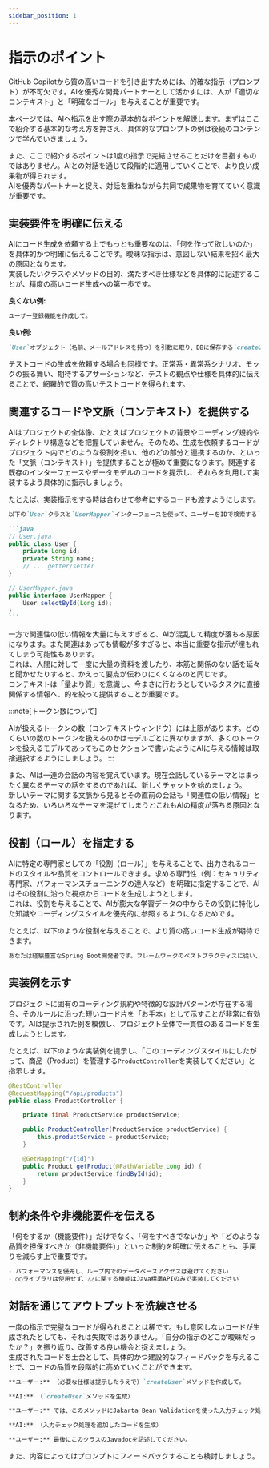 ```yaml
---
sidebar_position: 1
---
```


# 指示のポイント

GitHub Copilotから質の高いコードを引き出すためには、的確な指示（プロンプト）が不可欠です。AIを優秀な開発パートナーとして活かすには、人が「適切なコンテキスト」と「明確なゴール」を与えることが重要です。

本ページでは、AIへ指示を出す際の基本的なポイントを解説します。まずはここで紹介する基本的な考え方を押さえ、具体的なプロンプトの例は後続のコンテンツで学んでいきましょう。

また、ここで紹介するポイントは1度の指示で完結させることだけを目指すものではありません。AIとの対話を通じて段階的に適用していくことで、より良い成果物が得られます。  
AIを優秀なパートナーと捉え、対話を重ねながら共同で成果物を育てていく意識が重要です。

## 実装要件を明確に伝える

AIにコード生成を依頼する上でもっとも重要なのは、「何を作って欲しいのか」を具体的かつ明確に伝えることです。曖昧な指示は、意図しない結果を招く最大の原因となります。  
実装したいクラスやメソッドの目的、満たすべき仕様などを具体的に記述することが、精度の高いコード生成への第一歩です。

**良くない例:**

```markdown
ユーザー登録機能を作成して。
```

**良い例:**

```markdown
`User`オブジェクト（名前、メールアドレスを持つ）を引数に取り、DBに保存する`createUser`メソッドを作成してください。その際、同じメールアドレスがすでに存在する場合は例外をスローしてください。
```

テストコードの生成を依頼する場合も同様です。正常系・異常系シナリオ、モックの振る舞い、期待するアサーションなど、テストの観点や仕様を具体的に伝えることで、網羅的で質の高いテストコードを得られます。

## 関連するコードや文脈（コンテキスト）を提供する

AIはプロジェクトの全体像、たとえばプロジェクトの背景やコーディング規約やディレクトリ構造などを把握していません。そのため、生成を依頼するコードがプロジェクト内でどのような役割を担い、他のどの部分と連携するのか、といった「文脈（コンテキスト）」を提供することが極めて重要になります。関連する既存のインターフェースやデータモデルのコードを提示し、それらを利用して実装するよう具体的に指示しましょう。

たとえば、実装指示をする時は合わせて参考にするコードも渡すようにします。

````markdown
以下の`User`クラスと`UserMapper`インターフェースを使って、ユーザーをIDで検索する`UserService`クラスの`findUserById`メソッドを実装してください。

```java
// User.java
public class User {
    private Long id;
    private String name;
    // ... getter/setter
}

// UserMapper.java
public interface UserMapper {
    User selectById(Long id);
}
```
````

一方で関連性の低い情報を大量に与えすぎると、AIが混乱して精度が落ちる原因になります。また関連はあっても情報が多すぎると、本当に重要な指示が埋もれてしまう可能性もあります。  
これは、人間に対して一度に大量の資料を渡したり、本筋と関係のない話を延々と聞かせたりすると、かえって要点が伝わりにくくなるのと同じです。  
コンテキストは「量より質」を意識し、今まさに行おうとしているタスクに直接関係する情報へ、的を絞って提供することが重要です。

<!-- textlint-disable ja-technical-writing/ja-no-mixed-period -->
<!-- textlint-disable jtf-style/4.3.2.大かっこ［］ -->
:::note[トークン数について]
<!-- textlint-enable jtf-style/4.3.2.大かっこ［］ -->
<!-- textlint-enable ja-technical-writing/ja-no-mixed-period -->
AIが扱えるトークンの数（コンテキストウィンドウ）には上限があります。どのくらいの数のトークンを扱えるのかはモデルごとに異なりますが、多くのトークンを扱えるモデルであってもこのセクションで書いたようにAIに与える情報は取捨選択するようにしましょう。
:::

また、AIは一連の会話の内容を覚えています。現在会話しているテーマとはまったく異なるテーマの話をするのであれば、新しくチャットを始めましょう。  
新しいテーマに関する文脈から見るとその直前の会話も「関連性の低い情報」となるため、いろいろなテーマを混ぜてしまうとこれもAIの精度が落ちる原因となります。

## 役割（ロール）を指定する

AIに特定の専門家としての「役割（ロール）」を与えることで、出力されるコードのスタイルや品質をコントロールできます。求める専門性（例：セキュリティ専門家、パフォーマンスチューニングの達人など）を明確に指定することで、AIはその役割に沿った視点からコードを生成しようとします。  
これは、役割を与えることで、AIが膨大な学習データの中からその役割に特化した知識やコーディングスタイルを優先的に参照するようになるためです。

たとえば、以下のような役割を与えることで、より質の高いコード生成が期待できます。

```markdown
あなたは経験豊富なSpring Boot開発者です。フレームワークのベストプラクティスに従い、堅牢で保守性の高いREST APIのエンドポイントを実装してください。
```

## 実装例を示す

プロジェクトに固有のコーディング規約や特徴的な設計パターンが存在する場合、そのルールに沿った短いコード片を「お手本」として示すことが非常に有効です。AIは提示された例を模倣し、プロジェクト全体で一貫性のあるコードを生成しようとします。

たとえば、以下のような実装例を提示し、「このコーディングスタイルにしたがって、商品（Product）を管理する`ProductController`を実装してください」と指示します。

```java
@RestController
@RequestMapping("/api/products")
public class ProductController {

    private final ProductService productService;

    public ProductController(ProductService productService) {
        this.productService = productService;
    }

    @GetMapping("/{id}")
    public Product getProduct(@PathVariable Long id) {
        return productService.findById(id);
    }
}
```

## 制約条件や非機能要件を伝える

「何をするか（機能要件）」だけでなく、「何をすべきでないか」や「どのような品質を担保すべきか（非機能要件）」といった制約を明確に伝えることも、手戻りを減らす上で重要です。

```markdown
- パフォーマンスを優先し、ループ内でのデータベースアクセスは避けてください
- ○○ライブラリは使用せず、△△に関する機能はJava標準APIのみで実装してください
```

## 対話を通じてアウトプットを洗練させる

一度の指示で完璧なコードが得られることは稀です。もし意図しないコードが生成されたとしても、それは失敗ではありません。「自分の指示のどこが曖昧だったか？」を振り返り、改善する良い機会と捉えましょう。  
生成されたコードを土台として、具体的かつ建設的なフィードバックを与えることで、コードの品質を段階的に高めていくことができます。

```markdown
**ユーザー:** （必要な仕様は提示したうえで）`createUser`メソッドを作成して。

**AI:** （`createUser`メソッドを生成）

**ユーザー:** では、このメソッドにJakarta Bean Validationを使った入力チェック処理を追加してください。

**AI:** （入力チェック処理を追加したコードを生成）

**ユーザー:** 最後にこのクラスのJavadocを記述してください。
```

また、内容によってはプロンプトにフィードバックすることも検討しましょう。
